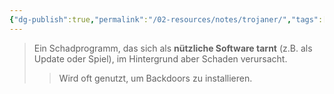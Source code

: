 ```yaml
---
{"dg-publish":true,"permalink":"/02-resources/notes/trojaner/","tags":["informatik/malware","sicherheit/it-sicherheit"],"noteIcon":"","updated":"2025-10-29T12:59:10.865+01:00"}
---
```


>Ein Schadprogramm, das sich als **nützliche Software tarnt** (z.B. als Update oder Spiel), im Hintergrund aber Schaden verursacht.  
>>Wird oft genutzt, um Backdoors zu installieren.